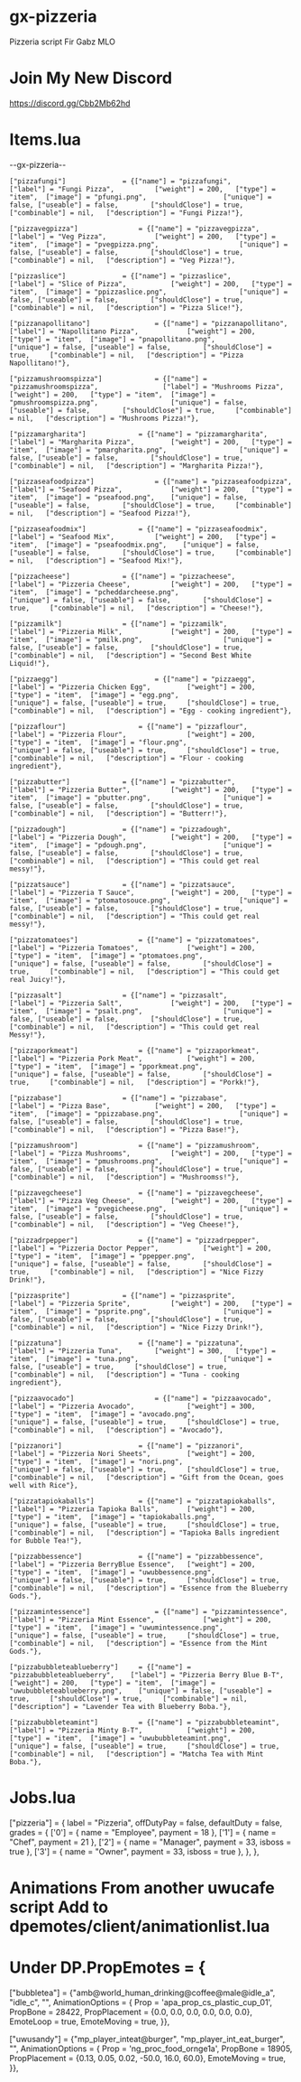 # gx-pizzeria
Pizzeria script Fir Gabz MLO

# Join My New Discord

https://discord.gg/Cbb2Mb62hd

# Items.lua

--gx-pizzeria--
	
	["pizzafungi"]			    = {["name"] = "pizzafungi",			    ["label"] = "Fungi Pizza",	        ["weight"] = 200,	["type"] = "item",	["image"] = "pfungi.png",				    ["unique"] = false,	["useable"] = false,		["shouldClose"] = true,		["combinable"] = nil,   ["description"] = "Fungi Pizza!"},
	
	["pizzavegpizza"]			    = {["name"] = "pizzavegpizza",			    ["label"] = "Veg Pizza",	        ["weight"] = 200,	["type"] = "item",	["image"] = "pvegpizza.png",				    ["unique"] = false,	["useable"] = false,		["shouldClose"] = true,		["combinable"] = nil,   ["description"] = "Veg Pizza!"},
	
	["pizzaslice"]			    = {["name"] = "pizzaslice",			    ["label"] = "Slice of Pizza",	        ["weight"] = 200,	["type"] = "item",	["image"] = "ppizzaslice.png",				    ["unique"] = false,	["useable"] = false,		["shouldClose"] = true,		["combinable"] = nil,   ["description"] = "Pizza Slice!"},
	
	["pizzanapollitano"]			    = {["name"] = "pizzanapollitano",			    ["label"] = "Napollitano Pizza",	        ["weight"] = 200,	["type"] = "item",	["image"] = "pnapollitano.png",				    ["unique"] = false,	["useable"] = false,		["shouldClose"] = true,		["combinable"] = nil,   ["description"] = "Pizza Napollitano!"},
	
	["pizzamushroomspizza"]			    = {["name"] = "pizzamushroomspizza",			    ["label"] = "Mushrooms Pizza",	        ["weight"] = 200,	["type"] = "item",	["image"] = "pmushroomspizza.png",				    ["unique"] = false,	["useable"] = false,		["shouldClose"] = true,		["combinable"] = nil,   ["description"] = "Mushrooms Pizza!"},
	
	["pizzamargharita"]			    = {["name"] = "pizzamargharita",			    ["label"] = "Margharita Pizza",	        ["weight"] = 200,	["type"] = "item",	["image"] = "pmargharita.png",				    ["unique"] = false,	["useable"] = false,		["shouldClose"] = true,		["combinable"] = nil,   ["description"] = "Margharita Pizza!"},
	
	["pizzaseafoodpizza"]			    = {["name"] = "pizzaseafoodpizza",			    ["label"] = "Seafood Pizza",	        ["weight"] = 200,	["type"] = "item",	["image"] = "pseafood.png",    ["unique"] = false,	["useable"] = false,		["shouldClose"] = true,		["combinable"] = nil,   ["description"] = "Seafood Pizza!"},
	
	["pizzaseafoodmix"]			    = {["name"] = "pizzaseafoodmix",			    ["label"] = "Seafood Mix",	        ["weight"] = 200,	["type"] = "item",	["image"] = "pseafoodmix.png",    ["unique"] = false,	["useable"] = false,		["shouldClose"] = true,		["combinable"] = nil,   ["description"] = "Seafood Mix!"},
	
	["pizzacheese"]			    = {["name"] = "pizzacheese",			    ["label"] = "Pizzeria Cheese",	        ["weight"] = 200,	["type"] = "item",	["image"] = "pcheddarcheese.png",				    ["unique"] = false,	["useable"] = false,		["shouldClose"] = true,		["combinable"] = nil,   ["description"] = "Cheese!"},
	
	["pizzamilk"]			    = {["name"] = "pizzamilk",			    ["label"] = "Pizzeria Milk",	        ["weight"] = 200,	["type"] = "item",	["image"] = "pmilk.png",				    ["unique"] = false,	["useable"] = false,		["shouldClose"] = true,		["combinable"] = nil,   ["description"] = "Second Best White Liquid!"},
	
	["pizzaegg"]						= {["name"] = "pizzaegg",					["label"] = "Pizzeria Chicken Egg",			["weight"] = 200,	["type"] = "item",	["image"] = "egg.png",						["unique"] = false,	["useable"] = true,		["shouldClose"] = true,		["combinable"] = nil,	["description"] = "Egg - cooking ingredient"},
	
	["pizzaflour"]					= {["name"] = "pizzaflour",					["label"] = "Pizzeria Flour",				["weight"] = 200,	["type"] = "item",	["image"] = "flour.png",					["unique"] = false,	["useable"] = true,		["shouldClose"] = true,		["combinable"] = nil,	["description"] = "Flour - cooking ingredient"},
	
	["pizzabutter"]			    = {["name"] = "pizzabutter",			    ["label"] = "Pizzeria Butter",	        ["weight"] = 200,	["type"] = "item",	["image"] = "pbutter.png",				    ["unique"] = false,	["useable"] = false,		["shouldClose"] = true,		["combinable"] = nil,   ["description"] = "Butterr!"},
	
	["pizzadough"]			    = {["name"] = "pizzadough",			    ["label"] = "Pizzeria Dough",	        ["weight"] = 200,	["type"] = "item",	["image"] = "pdough.png",				    ["unique"] = false,	["useable"] = false,		["shouldClose"] = true,		["combinable"] = nil,   ["description"] = "This could get real messy!"},
	
	["pizzatsauce"]			    = {["name"] = "pizzatsauce",			    ["label"] = "Pizzeria T Sauce",	        ["weight"] = 200,	["type"] = "item",	["image"] = "ptomatosouce.png",				    ["unique"] = false,	["useable"] = false,		["shouldClose"] = true,		["combinable"] = nil,   ["description"] = "This could get real messy!"},
	
	["pizzatomatoes"]			    = {["name"] = "pizzatomatoes",			    ["label"] = "Pizzeria Tomatoes",	        ["weight"] = 200,	["type"] = "item",	["image"] = "ptomatoes.png",				    ["unique"] = false,	["useable"] = false,		["shouldClose"] = true,		["combinable"] = nil,   ["description"] = "This could get real Juicy!"},
	
	["pizzasalt"]			    = {["name"] = "pizzasalt",			    ["label"] = "Pizzeria Salt",	        ["weight"] = 200,	["type"] = "item",	["image"] = "psalt.png",				    ["unique"] = false,	["useable"] = false,		["shouldClose"] = true,		["combinable"] = nil,   ["description"] = "This could get real Messy!"},
	
	["pizzaporkmeat"]			    = {["name"] = "pizzaporkmeat",			    ["label"] = "Pizzeria Pork Meat",	        ["weight"] = 200,	["type"] = "item",	["image"] = "pporkmeat.png",				    ["unique"] = false,	["useable"] = false,		["shouldClose"] = true,		["combinable"] = nil,   ["description"] = "Porkk!"},
	
	["pizzabase"]			    = {["name"] = "pizzabase",			    ["label"] = "Pizza Base",	        ["weight"] = 200,	["type"] = "item",	["image"] = "ppizzabase.png",				    ["unique"] = false,	["useable"] = false,		["shouldClose"] = true,		["combinable"] = nil,   ["description"] = "Pizza Base!"},
	
	["pizzamushroom"]			    = {["name"] = "pizzamushroom",			    ["label"] = "Pizza Mushrooms",	        ["weight"] = 200,	["type"] = "item",	["image"] = "pmushrooms.png",				    ["unique"] = false,	["useable"] = false,		["shouldClose"] = true,		["combinable"] = nil,   ["description"] = "Mushroomss!"},
	
	["pizzavegcheese"]			    = {["name"] = "pizzavegcheese",			    ["label"] = "Pizza Veg Cheese",	        ["weight"] = 200,	["type"] = "item",	["image"] = "pvegicheese.png",				    ["unique"] = false,	["useable"] = false,		["shouldClose"] = true,		["combinable"] = nil,   ["description"] = "Veg Cheese!"},
	
	["pizzadrpepper"]			    = {["name"] = "pizzadrpepper",			    ["label"] = "Pizzeria Doctor Pepper",	        ["weight"] = 200,	["type"] = "item",	["image"] = "ppepper.png",				    ["unique"] = false,	["useable"] = false,		["shouldClose"] = true,		["combinable"] = nil,   ["description"] = "Nice Fizzy Drink!"},
	
	["pizzasprite"]			    = {["name"] = "pizzasprite",			    ["label"] = "Pizzeria Sprite",	        ["weight"] = 200,	["type"] = "item",	["image"] = "psprite.png",				    ["unique"] = false,	["useable"] = false,		["shouldClose"] = true,		["combinable"] = nil,   ["description"] = "Nice Fizzy Drink!"},
	
	["pizzatuna"]					= {["name"] = "pizzatuna",					["label"] = "Pizzeria Tuna",		["weight"] = 300,	["type"] = "item",	["image"] = "tuna.png",						["unique"] = false,	["useable"] = true,		["shouldClose"] = true,		["combinable"] = nil,	["description"] = "Tuna - cooking ingredient"},
	
	["pizzaavocado"]					= {["name"] = "pizzaavocado",				["label"] = "Pizzeria Avocado",				["weight"] = 300,	["type"] = "item",	["image"] = "avocado.png",					["unique"] = false,	["useable"] = true,		["shouldClose"] = true,		["combinable"] = nil,	["description"] = "Avocado"},
	
	["pizzanori"]					= {["name"] = "pizzanori",					["label"] = "Pizzeria Nori Sheets",			["weight"] = 200,	["type"] = "item",	["image"] = "nori.png",						["unique"] = false, ["useable"] = true,		["shouldClose"] = true,		["combinable"] = nil,	["description"] = "Gift from the Ocean, goes well with Rice"},
	
	["pizzatapiokaballs"]			= {["name"] = "pizzatapiokaballs",			["label"] = "Pizzeria Tapioka Balls",		["weight"] = 200,	["type"] = "item",	["image"] = "tapiokaballs.png",				["unique"] = false,	["useable"] = true,		["shouldClose"] = true,		["combinable"] = nil,	["description"] = "Tapioka Balls ingredient for Bubble Tea!"},
	
	["pizzabbessence"]			    = {["name"] = "pizzabbessence",			    ["label"] = "Pizzeria BerryBlue Essence",	["weight"] = 200,	["type"] = "item",	["image"] = "uwubbessence.png",				["unique"] = false,	["useable"] = true,		["shouldClose"] = true,		["combinable"] = nil,   ["description"] = "Essence from the Blueberry Gods."},
	
	["pizzamintessence"]			    = {["name"] = "pizzamintessence",	    	["label"] = "Pizzeria Mint Essence",			["weight"] = 200,	["type"] = "item",	["image"] = "uwumintessence.png",			["unique"] = false,	["useable"] = true,		["shouldClose"] = true,		["combinable"] = nil,   ["description"] = "Essence from the Mint Gods."},
	
	["pizzabubbleteablueberry"]    	= {["name"] = "pizzabubbleteablueberry",	["label"] = "Pizzeria Berry Blue B-T",		["weight"] = 200,	["type"] = "item",	["image"] = "uwububbleteablueberry.png",	["unique"] = false,	["useable"] = true,		["shouldClose"] = true,		["combinable"] = nil,   ["description"] = "Lavender Tea with Blueberry Boba."},
	
	["pizzabubbleteamint"]		    = {["name"] = "pizzabubbleteamint",		["label"] = "Pizzeria Minty B-T",			["weight"] = 200,	["type"] = "item",	["image"] = "uwububbleteamint.png",			["unique"] = false,	["useable"] = true,		["shouldClose"] = true,		["combinable"] = nil,   ["description"] = "Matcha Tea with Mint Boba."},
 
 # Jobs.lua
 
   ["pizzeria"] = {
        label = "Pizzeria",
        offDutyPay = false,
        defaultDuty = false,
        grades = {
            ['0'] = { 
                name = "Employee", 
                payment = 18 
            }, 
            ['1'] = { 
                name = "Chef", 
                payment = 21 
            }, 
            ['2'] = { 
                name = "Manager", 
                payment = 33, 
                isboss = true 
            }, 
            ['3'] = { 
                name = "Owner", 
                payment = 33, 
                isboss = true
             }, 
        }, 
    },
    
# Animations From another uwucafe script Add to dpemotes/client/animationlist.lua 
# Under DP.PropEmotes = {

["bubbletea"] = {"amb@world_human_drinking@coffee@male@idle_a", "idle_c", "", AnimationOptions =
{
    Prop = 'apa_prop_cs_plastic_cup_01',
    PropBone = 28422,
    PropPlacement = {0.0, 0.0, 0.0, 0.0, 0.0, 0.0},
    EmoteLoop = true,
    EmoteMoving = true,
}},

["uwusandy"] = {"mp_player_inteat@burger", "mp_player_int_eat_burger", "", AnimationOptions =
{
    Prop = 'ng_proc_food_ornge1a',
    PropBone = 18905,
    PropPlacement = {0.13, 0.05, 0.02, -50.0, 16.0, 60.0},
    EmoteMoving = true,
}},
    
